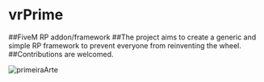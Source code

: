 # vrPrime
##FiveM RP addon/framework
##The project aims to create a generic and simple RP framework to prevent everyone from reinventing the wheel.
##Contributions are welcomed.

![primeiraArte](https://github.com/GuaxinimScripts/vrprime/assets/155213285/0b4dc00f-6cbe-4da6-993e-84ee01803cc3)
